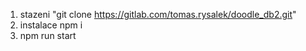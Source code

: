 1. stazeni "git clone https://gitlab.com/tomas.rysalek/doodle_db2.git"
2. instalace npm i
3. npm run start
